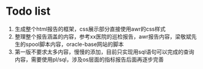 # Todo list

1. 生成整个html报告的框架，css展示部分直接使用awr的css样式
2. 整理整个报告涵盖的内容，参考xx医院的巡检报告，awr报告内容，梁敬斌先生的spool脚本内容，oracle-base网站的脚本
3. 第一版不要求太多内容，慢慢的添加，目前只实现用sql语句可以完成的查询内容，需要使用pl/sql，涉及os层面的指标报告后面再逐步完善
